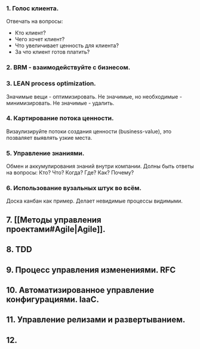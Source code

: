 ### 1. Голос клиента.
Отвечать на вопросы:
 - Кто клиент?
 - Чего хочет клиент?
 - Что увеличивает ценность для клиента?
 - За что клиент готов платить?

### 2. BRM - взаимодействуйте с бизнесом.

### 3. LEAN process optimization.
Значимые вещи - оптимизировать.
Не значимые, но необходимые - минимизировать.
Не значимые - удалить.

### 4. Картирование потока ценности.
Визаулизируйте потоки создания ценности (business-value), это позваляет выявлять узкие места.

### 5. Управление знаниями.
Обмен и аккумулирования знаний внутри компании.
Долны быть ответы на вопросы: Кто? Что? Когда? Где? Как? Почему?

### 6. Использование вузальных штук во всём. 
Доска канбан как пример. Делает невидимые процессы видимыми.

## 7. [[Методы управления проектами#Agile|Agile]].

## 8. TDD

## 9. Процесс управления изменениями. RFC

## 10. Автоматизированное управление конфигурациями. IaaC.

## 11. Управление релизами и развертыванием.

## 12. 